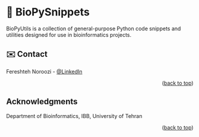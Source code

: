 # 🐍 BioPySnippets
BioPyUtils is a collection of general-purpose Python code snippets and utilities designed for use in bioinformatics projects.

## ✉️ Contact

Fereshteh Noroozi - [@LinkedIn](https://ir.linkedin.com/in/fereshteh-noroozi-a90886118?original_referer=https%3A%2F%2Fwww.google.com%2F) 

<p align="right">(<a href="#readme-top">back to top</a>)</p>

<!-- 🙌 ACKNOWLEDGMENTS -->
## Acknowledgments

Department of Bioinformatics, IBB, University of Tehran
<p align="right">(<a href="#readme-top">back to top</a>)</p>


